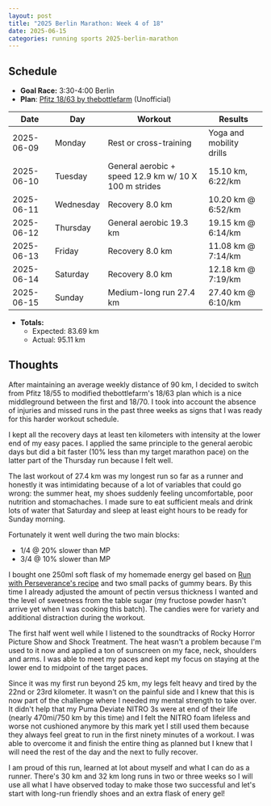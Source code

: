 ```yaml
---
layout: post
title: "2025 Berlin Marathon: Week 4 of 18"
date: 2025-06-15
categories: running sports 2025-berlin-marathon
---
```


## Schedule

- **Goal Race:** 3:30-4:00 Berlin
- **Plan**: [Pfitz 18/63 by thebottlefarm](https://www.thebottlefarm.com/wpbottle/unofficial-pfitz-18-63-full-marathon-plan-ics/) (Unofficial)

| Date | Day  | Workout | Results |
|------|------|---------|---------|
| 2025-06-09 | Monday   | Rest or cross-training | Yoga and mobility drills  |
| 2025-06-10 | Tuesday  | General aerobic + speed 12.9 km w/ 10 X 100 m strides | 15.10 km, 6:22/km |
| 2025-06-11 | Wednesday| Recovery 8.0 km | 10.20 km @ 6:52/km |
| 2025-06-12 | Thursday | General aerobic 19.3 km | 19.15 km @ 6:14/km |
| 2025-06-13 | Friday   | Recovery 8.0 km | 11.08 km @ 7:14/km |
| 2025-06-14 | Saturday | Recovery 8.0 km | 12.18 km @ 7:19/km |
| 2025-06-15 | Sunday   | Medium-long run 27.4 km | 27.40 km @ 6:10/km |

- **Totals:**
  - Expected: 83.69 km
  - Actual: 95.11 km

## Thoughts

After maintaining an average weekly distance of 90 km, I decided to switch from Pfitz 18/55 to modified thebottlefarm's 18/63 plan which is a nice middleground between the first and 18/70. I took into account the absence of injuries and missed runs in the past three weeks as signs that I was ready for this harder workout schedule.

I kept all the recovery days at least ten kilometers with intensity at the lower end of my easy paces. I applied the same principle to the general aerobic days but did a bit faster (10% less than my target marathon pace) on the latter part of the Thursday run because I felt well.

The last workout of 27.4 km was my longest run so far as a runner and honestly it was intimidating because of a lot of variables that could go wrong: the summer heat, my shoes suddenly feeling uncomfortable, poor nutrition and stomachaches. I made sure to eat sufficient meals and drink lots of water that Saturday and sleep at least eight hours to be ready for Sunday morning.

Fortunately it went well during the two main blocks:

- 1/4 @ 20% slower than MP
- 3/4 @ 10% slower than MP

I bought one 250ml soft flask of my homemade energy gel based on [Run with Perseverance's recipe](https://runwithperseverance.blogspot.com/2011/06/how-to-make-your-own-energy-gel.html) and two small packs of gummy bears. By this time I already adjusted the amount of pectin versus thickness I wanted and the level of sweetness from the table sugar (my fructose powder hasn't arrive yet when I was cooking this batch). The candies were for variety and additional distraction during the workout.

The first half went well while I listened to the soundtracks of Rocky Horror Picture Show and Shock Treatment. The heat wasn't a problem because I'm used to it now and applied a ton of sunscreen on my face, neck, shoulders and arms. I was able to meet my paces and kept my focus on staying at the lower end to midpoint of the target paces.

Since it was my first run beyond 25 km, my legs felt heavy and tired by the 22nd or 23rd kilometer. It wasn't on the painful side and I knew that this is now part of the challenge where I needed my mental strength to take over. It didn't help that my Puma Deviate NITRO 3s were at end of their life (nearly 470mi/750 km by this time) and I felt the NITRO foam lifeless and worse not cushioned anymore by this mark yet I still used them because they always feel great to run in the first ninety minutes of a workout. I was able to overcome it and finish the entire thing as planned but I knew that I will need the rest of the day and the next to fully recover. 

I am proud of this run, learned at lot about myself and what I can do as a runner. There's 30 km and 32 km long runs in two or three weeks so I will use all what I have observed today to make those two successful and let's start with long-run friendly shoes and an extra flask of enery gel!